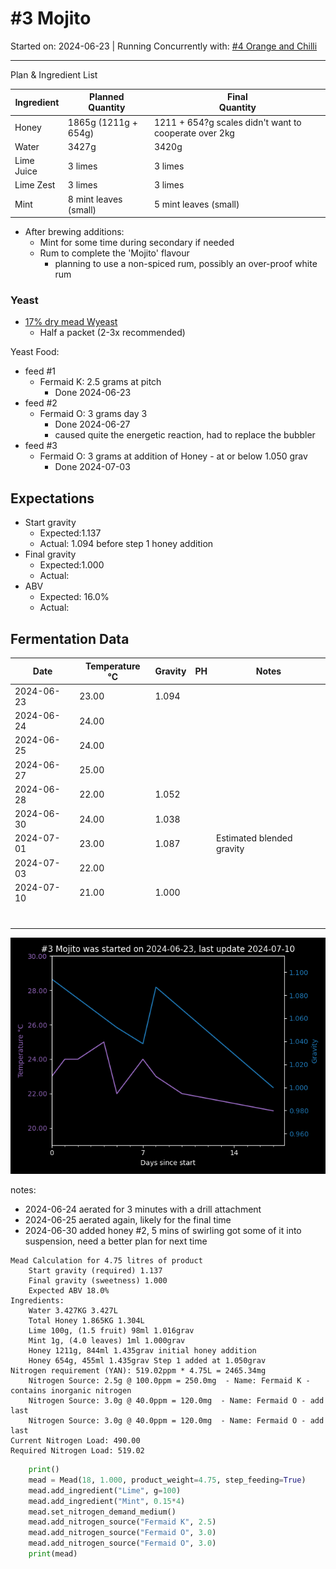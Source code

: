 <h1> #3 Mojito </h1>

Started on: 2024-06-23 | Running Concurrently with: [#4 Orange and Chilli](%234%20Orange%20and%20Chilli.md)


<hr>

Plan & Ingredient List

| Ingredient | Planned<br/>Quantity  | Final<br/>Quantity                                    |
|------------|-----------------------|-------------------------------------------------------|
| Honey      | 1865g (1211g + 654g)  | 1211 + 654?g scales didn't want to cooperate over 2kg |
| Water      | 3427g                 | 3420g                                                 |
| Lime Juice | 3 limes               | 3 limes                                               | 
| Lime Zest  | 3 limes               | 3 limes                                               | 
| Mint       | 8 mint leaves (small) | 5 mint leaves (small)                                 |

- After brewing additions:
    - Mint for some time during secondary if needed
    - Rum to complete the 'Mojito' flavour
        - planning to use a non-spiced rum, possibly an over-proof white rum

<h3>Yeast</h3>

- [17% dry mead Wyeast](https://www.themaltmiller.co.uk/product/wyeast-4021-dry-white-sparkling/?v=79cba1185463)
    - Half a packet (2-3x recommended)

Yeast Food:

- feed #1
    - Fermaid K: 2.5 grams at pitch
        - Done 2024-06-23
- feed #2
    - Fermaid O: 3 grams day 3
        - Done 2024-06-27
        - caused quite the energetic reaction, had to replace the bubbler
- feed #3
    - Fermaid O: 3 grams at addition of Honey - at or below 1.050 grav
      - Done 2024-07-03

## Expectations

- Start gravity
    - Expected:1.137
    - Actual: 1.094 before step 1 honey addition
- Final gravity
    - Expected:1.000
    - Actual:
- ABV
    - Expected: 16.0%
    - Actual:

<h2>Fermentation Data</h2>

| Date       | Temperature  °C | Gravity | PH  | Notes                     |
|------------|-----------------|---------|-----|---------------------------|
| 2024-06-23 | 23.00           | 1.094   |     |                           |
| 2024-06-24 | 24.00           |         |     |                           |
| 2024-06-25 | 24.00           |         |     |                           |
| 2024-06-27 | 25.00           |         |     |                           |
| 2024-06-28 | 22.00           | 1.052   |     |                           |
| 2024-06-30 | 24.00           | 1.038   |     |                           |
| 2024-07-01 | 23.00           | 1.087   |     | Estimated blended gravity |
| 2024-07-03 | 22.00           |         |     |                           |
| 2024-07-10 | 21.00           | 1.000   |     |                           |
|            |                 |         |     |                           |
|            |                 |         |     |                           |
|            |                 |         |     |                           |
|            |                 |         |     |                           |
|            |                 |         |     |                           |
|            |                 |         |     |                           |
|            |                 |         |     |                           |

![#3 Mojito.png](%233%20Mojito.png)

notes:

- 2024-06-24 aerated for 3 minutes with a drill attachment
- 2024-06-25 aerated again, likely for the final time
- 2024-06-30 added honey #2, 5 mins of swirling got some of it into suspension, need a better plan for next time

```
Mead Calculation for 4.75 litres of product
	Start gravity (required) 1.137 
	Final gravity (sweetness) 1.000 
	Expected ABV 18.0% 
Ingredients: 
	Water 3.427KG 3.427L 
	Total Honey 1.865KG 1.304L
	Lime 100g, (1.5 fruit) 98ml 1.016grav 
	Mint 1g, (4.0 leaves) 1ml 1.000grav 
	Honey 1211g, 844ml 1.435grav initial honey addition
	Honey 654g, 455ml 1.435grav Step 1 added at 1.050grav
Nitrogen requirement (YAN): 519.02ppm * 4.75L = 2465.34mg
	Nitrogen Source: 2.5g @ 100.0ppm = 250.0mg  - Name: Fermaid K - contains inorganic nitrogen
	Nitrogen Source: 3.0g @ 40.0ppm = 120.0mg  - Name: Fermaid O - add last
	Nitrogen Source: 3.0g @ 40.0ppm = 120.0mg  - Name: Fermaid O - add last
Current Nitrogen Load: 490.00 
Required Nitrogen Load: 519.02
```

``` python
    print()
    mead = Mead(18, 1.000, product_weight=4.75, step_feeding=True)
    mead.add_ingredient("Lime", g=100)
    mead.add_ingredient("Mint", 0.15*4)
    mead.set_nitrogen_demand_medium()
    mead.add_nitrogen_source("Fermaid K", 2.5)
    mead.add_nitrogen_source("Fermaid O", 3.0)
    mead.add_nitrogen_source("Fermaid O", 3.0)
    print(mead)
```

